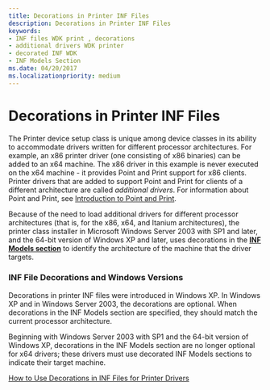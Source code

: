 ```yaml
---
title: Decorations in Printer INF Files
description: Decorations in Printer INF Files
keywords:
- INF files WDK print , decorations
- additional drivers WDK printer
- decorated INF WDK
- INF Models Section
ms.date: 04/20/2017
ms.localizationpriority: medium
---
```


# Decorations in Printer INF Files


The Printer device setup class is unique among device classes in its ability to accommodate drivers written for different processor architectures. For example, an x86 printer driver (one consisting of x86 binaries) can be added to an x64 machine. The x86 driver in this example is never executed on the x64 machine - it provides Point and Print support for x86 clients. Printer drivers that are added to support Point and Print for clients of a different architecture are called *additional drivers*. For information about Point and Print, see [Introduction to Point and Print](introduction-to-point-and-print.md).

Because of the need to load additional drivers for different processor architectures (that is, for the x86, x64, and Itanium architectures), the printer class installer in Microsoft Windows Server 2003 with SP1 and later, and the 64-bit version of Windows XP and later, uses decorations in the [**INF Models section**](../install/inf-models-section.md) to identify the architecture of the machine that the driver targets.

### INF File Decorations and Windows Versions

Decorations in printer INF files were introduced in Windows XP. In Windows XP and in Windows Server 2003, the decorations are optional. When decorations in the INF Models section are specified, they should match the current processor architecture.

Beginning with Windows Server 2003 with SP1 and the 64-bit version of Windows XP, decorations in the INF Models section are no longer optional for x64 drivers; these drivers must use decorated INF Models sections to indicate their target machine.

[How to Use Decorations in INF Files for Printer Drivers](how-to-use-decorations-in-inf-files-for-printer-drivers.md)

 

